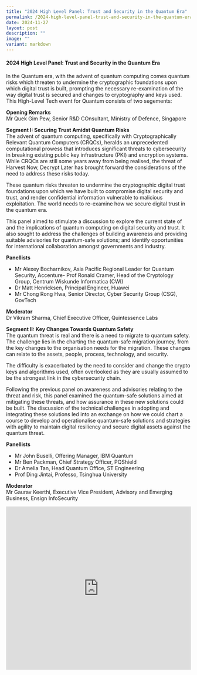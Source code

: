 ```yaml
---
title: "2024 High Level Panel: Trust and Security in the Quantum Era"
permalink: /2024-high-level-panel-trust-and-security-in-the-quantum-era/
date: 2024-11-27
layout: post
description: ""
image: ""
variant: markdown
---
```

#### **2024 High Level Panel: Trust and Security in the Quantum Era**

In the Quantum era, with the advent of quantum computing comes quantum risks which threaten to undermine the cryptographic foundations upon which digital trust is built, prompting the necessary re-examination of the way digital trust is secured and changes to cryptography and keys used. This High-Level Tech event for Quantum consists of two segements:

**Opening Remarks**
<br>Mr Quek Gim Pew, Senior R&amp;D COnsultant, Ministry of Defence, Singapore

**Segment I: Securing Trust Amidst Quantum Risks**<br>
The advent of quantum computing, specifically with Cryptographically Relevant Quantum Computers (CRQCs), heralds an unprecedented computational prowess that introduces significant threats to cybersecurity in breaking existing public key infrastructure (PKI) and encryption systems. While CRQCs are still some years away from being realised, the threat of Harvest Now, Decrypt Later has brought forward the considerations of the need to address these risks today.

These quantum risks threaten to undermine the cryptographic digital trust foundations upon which we have built to compromise digital security and trust, and render confidential information vulnerable to malicious exploitation. The world needs to re-examine how we secure digital trust in the quantum era.

This panel aimed to stimulate a discussion to explore the current state of and the implications of quantum computing on digital security and trust. It also sought to address the challenges of building awareness and providing suitable advisories for quantum-safe solutions; and identify opportunities for international collaboration amongst governments and industry.

**Panellists**
* Mr Alexey Bocharnikov, Asia Pacific Regional Leader for Quantum Security, Accenture- Prof Ronald Cramer, Head of the Cryptology Group, Centrum Wiskunde Informatica (CWI)
* Dr Matt Henricksen, Principal Engineer, Huawei
* Mr Chong Rong Hwa, Senior Director, Cyber Security Group (CSG), GovTech

**Moderator**
<br>Dr Vikram Sharma, Chief Executive Officer, Quintessence Labs

**Segment II: Key Changes Towards Quantum Safety**
<br>The quantum threat is real and there is a need to migrate to quantum safety. The challenge lies in the charting the quantum-safe migration journey, from the key changes to the organisation needs for the migration. These changes can relate to the assets, people, process, technology, and security.

The difficulty is exacerbated by the need to consider and change the crypto keys and algorithms used, often overlooked as they are usually assumed to be the strongest link in the cybersecurity chain.

Following the previous panel on awareness and advisories relating to the threat and risk, this panel examined the quantum-safe solutions aimed at mitigating these threats, and how assurance in these new solutions could be built. The discussion of the technical challenges in adopting and integrating these solutions led into an exchange on how we could chart a course to develop and operationalise quantum-safe solutions and strategies with agility to maintain digital resiliency and secure digital assets against the quantum threat.

**Panellists**
* Mr John Buselli, Offering Manager, IBM Quantum
* Mr Ben Packman, Chief Strategy Officer, PQShield
* Dr Amelia Tan, Head Quantum Office, ST Engineering
* Prof Ding Jintai, Professo, Tsinghua University

**Moderator**
<br>Mr Gaurav Keerthi, Executive Vice President, Advisory and Emerging Business, Ensign InfoSecurity

<iframe allowfullscreen="" allow="accelerometer; autoplay; clipboard-write; encrypted-media; gyroscope; picture-in-picture; web-share" frameborder="0" title="YouTube video player" src="https://www.youtube.com/embed/-s82HjLt4QI?si=fHIRnW893d2w1PV3" width="100%" height="445"></iframe>